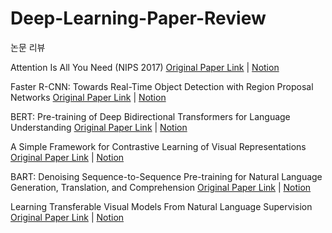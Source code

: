 # Deep-Learning-Paper-Review
논문 리뷰

Attention Is All You Need (NIPS 2017)
[Original Paper Link](https://arxiv.org/abs/1706.03762) | [Notion](https://www.notion.so/Attention-Is-All-You-Need-6ca67bc3e3a14c0db05daf138924368d?pvs=4)

Faster R-CNN: Towards Real-Time Object Detection with Region Proposal Networks
[Original Paper Link](https://arxiv.org/pdf/1506.01497) | [Notion](https://www.notion.so/Faster-R-CNN-15895a4389a44aae87df8019fae2460f?pvs=4)

BERT: Pre-training of Deep Bidirectional Transformers for Language Understanding
[Original Paper Link](https://arxiv.org/pdf/1810.04805) | [Notion](https://www.notion.so/BERT-Pre-training-of-Deep-Bidirectional-Transformers-for-Language-Understanding-cbbf706cde044cc1addb1cfe3c8a99b6?pvs=4)

A Simple Framework for Contrastive Learning of Visual Representations
[Original Paper Link](https://arxiv.org/pdf/2002.05709) | [Notion](https://www.notion.so/A-Simple-Framework-for-Contrastive-Learning-of-Visual-Representations-f4890775530246aa833f34debaa96f83?pvs=4)

BART: Denoising Sequence-to-Sequence Pre-training for Natural Language Generation, Translation, and Comprehension
[Original Paper Link](https://arxiv.org/pdf/1910.13461) | [Notion](https://www.notion.so/BART-Denoising-Sequence-to-Sequence-Pre-training-for-Natural-Language-Generation-Translation-and--a88f1e69419040bfb0e512d67590205e?pvs=4)

Learning Transferable Visual Models From Natural Language Supervision
[Original Paper Link](https://arxiv.org/pdf/2103.00020) | [Notion](https://www.notion.so/Learning-Transferable-Visual-Models-From-Natural-Language-Supervision-0d4262a505814a51b2ce39abfa0ba238?pvs=4)
